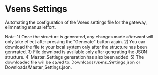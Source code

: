 # Vsens Settings
Automating the configuration of the Vsens settings file for the gateway, eliminating manual effort.

Note:
    1) Once the structure is generated, any changes made afterward will only take effect after pressing the "Generate" button again.
    2) You can download the file to your local system only after the structure has been generated.
    3) File download is available only after generating the JSON structure.
    4) Master_Settings generation has also been added.
    5) The downloaded file will be saved to: Downloads/vsens_Settings.json or Downloads/Master_Settings.json.